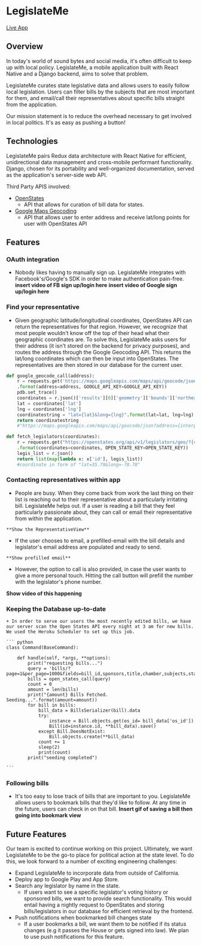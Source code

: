# LegislateMe
[Live App](#)

## Overview
In today's world of sound bytes and social media, it's often difficult to keep up with local policy.  LegislateMe, a mobile application built with React Native and a Django backend, aims to solve that problem.

LegislateMe curates state legislative data and allows users to easily follow local legislation. Users can filter bills by the subjects that are most
important for them, and email/call their representatives about specific bills straight from the application.

Our mission statement is to reduce the overhead necessary to get involved in local politics. It's as easy as pushing a button!

## Technologies
  LegislateMe pairs Redux data architecture with React Native for efficient, unidirectional data management and cross-mobile performant functionality. Django, chosen for its portability and well-organized documentation, served as the application's server-side web API.

  Third Party APIS involved:
   + [OpenStates](http://docs.openstates.org/en/latest/api/)
      - API that allows for curation of bill data for states.
   + [Google Maps Geocoding](https://developers.google.com/maps/documentation/javascript/geocoding)
      - API that allows user to enter address and receive lat/long points for user with OpenStates API  

## Features
  ### OAuth integration

  + Nobody likes having to manually sign up. LegislateMe integrates with Facebook's/Google's SDK in order to make authentication pain-free.
    **insert video of FB sign up/login here**
    **insert video of Google sign up/login here**

  ### Find your representative

  + Given geographic latitude/longitudinal coordinates, OpenStates API can return the representatives for that region. However, we recognize that most people wouldn't know off the top of their head what their geographic coordinates are. To solve this, LegislateMe asks users for their address (it isn't stored on the backend for privacy purposes), and routes the address through the Google Geocoding API. This returns the lat/long coordinates which can then be input into OpenStates. The representatives are then stored in our database for the current user.

  ``` python
  def google_geocode_call(address):
      r = requests.get('https://maps.googleapis.com/maps/api/geocode/json?address={address}&key={GOOGLE_API_KEY}'
      .format(address=address, GOOGLE_API_KEY=GOOGLE_API_KEY))
      pdb.set_trace()
      coordinates = r.json()['results'][0]['geometry']['bounds']['northeast']
      lat = coordinates['lat']
      lng = coordinates['lng']
      coordinatestring = "lat={lat}&long={lng}".format(lat=lat, lng=lng)
      return coordinatestring
      #"https://maps.googleapis.com/maps/api/geocode/json?address={interpolate address}key=YOUR_API_KEY".format(GOOGLE_API_KEY)

  def fetch_legislators(coordinates):
      r = requests.get("https://openstates.org/api/v1/legislators/geo/?{coordinates}&term=20172018&apikey={OPEN_STATE_KEY}"
      .format(coordinates=coordinates, OPEN_STATE_KEY=OPEN_STATE_KEY))
      legis_list = r.json()
      return list(map(lambda x: x['id'], legis_list))
      #coordinate in form of "lat=35.79&long=-78.78"
  ```

  ### Contacting representatives within app
   + People are busy. When they come back from work the last thing on their list is reaching out to their representative about a particularly irritating bill.
    LegislateMe helps out. If a user is reading a bill that they feel particularly passionate about, they can call or email their representative from within the application.

    **Show the RepresentativeView**  

   + If the user chooses to email, a prefilled-email with the bill details and legislator's email address are populated and ready to send.

    **Show prefilled email**

   + However, the option to call is also provided, in case the user wants to give a more personal touch. Hitting the call button will prefill the number with the legislator's phone number.

   **Show video of this happening**

  ### Keeping the Database up-to-date
    + In order to serve our users the most recently edited bills, we have our server scan the Open States API every night at 3 am for new bills. We used the Heroku Scheduler to set up this job.

    ``` python
    class Command(BaseCommand):

        def handle(self, *args, **options):
            print("requesting bills...")
            query = 'bills/?page=1&per_page=1000&fields=bill_id,sponsors,title,chamber,subjects,state,sources,full_name,actions&state=ca'
            bills = open_states_call(query)
            count = 0
            amount = len(bills)
            print("{amount} Bills Fetched. Seeding...".format(amount=amount))
            for bill in bills:
                bill_data = BillsSerializer(bill).data
                try:
                    instance = Bill.objects.get(os_id= bill_data['os_id'])
                    Bill(id=instance.id, **bill_data).save()
                except Bill.DoesNotExist:
                    Bill.objects.create(**bill_data)
                count += 1
                sleep(2)
                print(count)
            print("seeding completed")

    ```


  ### Following bills
   + It's too easy to lose track of bills that are important to you. LegislateMe allows users to bookmark bills that they'd like to follow. At any time in the future, users can check in on that bill.
    **Insert gif of saving a bill then going into bookmark view**

## Future Features
  Our team is excited to continue working on this project. Ultimately, we want LegislateMe to be the go-to place for political action at the state level. To do this, we look forward to a number of exciting engineering challenges:
  + Expand LegislateMe to incorporate data from outside of California.
  + Deploy app to Google Play and App Store.
  + Search any legislator by name in the state.
    - If users want to see a specific legislator's voting history or sponsored bills, we want to provide search functionality. This would entail having a nightly request to OpenStates and storing bills/legislators in our database for efficient retrieval by the frontend.
  + Push notifications when bookmarked bill changes state
    - If a user bookmarks a bill, we want them to be notified if its status changes (e.g it passes the House or gets signed into law). We plan to use push notifications for this feature.
